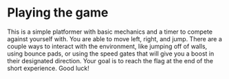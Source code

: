 # Playing the game #
This is a simple platformer with basic mechanics and a timer to compete against yourself with. You are able to move left, right, and jump. There are a couple ways to interact with the environment, like jumping off of walls, using bounce pads, or using the speed gates that will give you a boost in their designated direction. Your goal is to reach the flag at the end of the short experience. Good luck!
